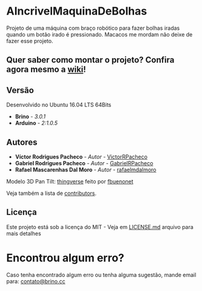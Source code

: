 # AIncrivelMaquinaDeBolhas
Projeto de uma máquina com braço robótico para fazer bolhas iradas quando um botão irado é pressionado. Macacos me mordam não deixe de fazer esse projeto.

## Quer saber como montar o projeto? Confira agora mesmo a [wiki](https://github.com/BrinoOficial/AIncrivelMaquinaDeBolhas/wiki)!

## Versão
Desenvolvido no Ubuntu 16.04 LTS 64Bits
* **Brino** - *3.0.1*
* **Arduino** - *2:1.0.5*

## Autores

* **Víctor Rodrigues Pacheco** - *Autor* - [VictorRPacheco](https://github.com/VictorRPacheco)
* **Gabriel Rodrigues Pacheco** - *Autor* - [GabrielRPacheco](https://github.com/gabrielRPacheco)
* **Rafael Mascarenhas Dal Moro** - *Autor* - [rafaelmdalmoro](https://github.com/rafaelmdalmoro)

Modelo 3D Pan Tilt: [thingverse](https://www.thingiverse.com/thing:708819) feito por [fbuenonet](https://www.thingiverse.com/fbuenonet/about)

Veja também a lista de [contributors](https://github.com/BrinoOficial/AIncrivelMaquinaDeBolhas/graphs/contributors).

## Licença

Este projeto está sob a licença do MIT - Veja em [LICENSE.md](LICENSE.md) arquivo para mais detalhes

# Encontrou algum erro?
Caso tenha encontrado algum erro ou tenha alguma sugestão, mande email para: contato@brino.cc
